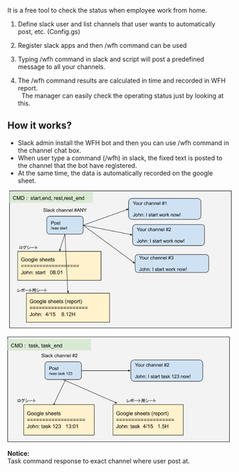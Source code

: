 It is a free tool to check the status when employee work from home.

1) Define slack user and list channels that user wants to automatically post, etc. (Config.gs)

2) Register slack apps and then /wfh command can be used

3) Typing /wfh command in slack and script will post a predefined message to all your channels.

4) The /wfh command results are calculated in time and recorded in WFH report.<br/>
  The manager can easily check the operating status just by looking at this.
  
## How it works?
- Slack admin install the WFH bot and then you can use /wfh command in the channel chat box.
- When user type a command (/wfh) in slack, the fixed text is posted to the channel that the bot have registered.
- At the same time, the data is automatically recorded on the google sheet.

<img src="https://github.com/grevo-vn/Work-From-Home/blob/master/UserManual/Setup/ProcessFlow/process_flow.png" width=600 /><br/>

<b>Notice:</b><br/>
Task command response to exact channel where user post at.<br/>

